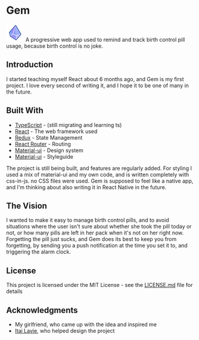 # Gem

![Gem Icon](./gem.png "Never miss your pill, ever again")
A progressive web app used to remind and track birth control pill usage,
because birth control is no joke.

## Introduction

I started teaching myself React about 6 months ago,
and Gem is my first project.
I love every second of writing it, and I hope it
to be one of many in the future.

## Built With

- [TypeScript](https://www.typescriptlang.org/) - (still migrating and learning ts)
- [React](https://reactjs.org/) - The web framework used
- [Redux](https://redux.js.org/) - State Management
- [React Router](https://reacttraining.com/react-router/core/guides/philosophy) - Routing
- [Material-ui](https://material-ui.com/) - Design system
- [Material-ui](https://zeplin.io/) - Styleguide

The project is still being built, and features are regularly added.
For styling I used a mix of material-ui and my own code, and is
written completely with css-in-js. no CSS files were used.
Gem is supposed to feel like a native app, and I'm thinking
about also writing it in React Native in the future.

## The Vision

I wanted to make it easy to manage birth control pills, and to avoid situations where the user isn't
sure about whether she took the pill today or not, or how many pills are left in her
pack when it's not on her right now.
Forgetting the pill just sucks, and Gem does its best to keep you from forgetting,
by sending you a push notification at the time you set it to, and triggering the alarm
clock.

## License

This project is licensed under the MIT License - see the [LICENSE.md](LICENSE.md) file for details

## Acknowledgments

- My girlfriend, who came up with the idea and inspired me
- [Itai Lavie], who helped design the project

[itai lavie]: https://dribbble.com/itailavie

